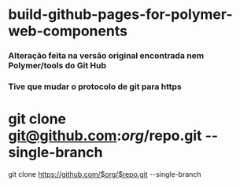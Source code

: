 # build-github-pages-for-polymer-web-components

### Alteração feita na versão original encontrada nem Polymer/tools do Git Hub 

### Tive que mudar o protocolo de git para https

# git clone git@github.com:$org/$repo.git --single-branch
git clone https://github.com/$org/$repo.git --single-branch


